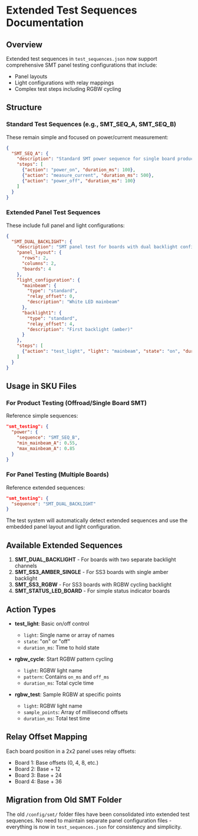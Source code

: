 # Extended Test Sequences Documentation

## Overview

Extended test sequences in `test_sequences.json` now support comprehensive SMT panel testing configurations that include:
- Panel layouts
- Light configurations with relay mappings
- Complex test steps including RGBW cycling

## Structure

### Standard Test Sequences (e.g., SMT_SEQ_A, SMT_SEQ_B)

These remain simple and focused on power/current measurement:

```json
{
  "SMT_SEQ_A": {
    "description": "Standard SMT power sequence for single board products",
    "steps": [
      {"action": "power_on", "duration_ms": 100},
      {"action": "measure_current", "duration_ms": 500},
      {"action": "power_off", "duration_ms": 100}
    ]
  }
}
```

### Extended Panel Test Sequences

These include full panel and light configurations:

```json
{
  "SMT_DUAL_BACKLIGHT": {
    "description": "SMT panel test for boards with dual backlight configuration",
    "panel_layout": {
      "rows": 2,
      "columns": 2,
      "boards": 4
    },
    "light_configuration": {
      "mainbeam": {
        "type": "standard",
        "relay_offset": 0,
        "description": "White LED mainbeam"
      },
      "backlight1": {
        "type": "standard",
        "relay_offset": 4,
        "description": "First backlight (amber)"
      }
    },
    "steps": [
      {"action": "test_light", "light": "mainbeam", "state": "on", "duration_ms": 500}
    ]
  }
}
```

## Usage in SKU Files

### For Product Testing (Offroad/Single Board SMT)

Reference simple sequences:

```json
"smt_testing": {
  "power": {
    "sequence": "SMT_SEQ_B",
    "min_mainbeam_A": 0.55,
    "max_mainbeam_A": 0.85
  }
}
```

### For Panel Testing (Multiple Boards)

Reference extended sequences:

```json
"smt_testing": {
  "sequence": "SMT_DUAL_BACKLIGHT"
}
```

The test system will automatically detect extended sequences and use the embedded panel layout and light configuration.

## Available Extended Sequences

1. **SMT_DUAL_BACKLIGHT** - For boards with two separate backlight channels
2. **SMT_SS3_AMBER_SINGLE** - For SS3 boards with single amber backlight
3. **SMT_SS3_RGBW** - For SS3 boards with RGBW cycling backlight
4. **SMT_STATUS_LED_BOARD** - For simple status indicator boards

## Action Types

- **test_light**: Basic on/off control
  - `light`: Single name or array of names
  - `state`: "on" or "off"
  - `duration_ms`: Time to hold state

- **rgbw_cycle**: Start RGBW pattern cycling
  - `light`: RGBW light name
  - `pattern`: Contains `on_ms` and `off_ms`
  - `duration_ms`: Total cycle time

- **rgbw_test**: Sample RGBW at specific points
  - `light`: RGBW light name
  - `sample_points`: Array of millisecond offsets
  - `duration_ms`: Total test time

## Relay Offset Mapping

Each board position in a 2x2 panel uses relay offsets:
- Board 1: Base offsets (0, 4, 8, etc.)
- Board 2: Base + 12
- Board 3: Base + 24
- Board 4: Base + 36

## Migration from Old SMT Folder

The old `/config/smt/` folder files have been consolidated into extended test sequences. No need to maintain separate panel configuration files - everything is now in `test_sequences.json` for consistency and simplicity.